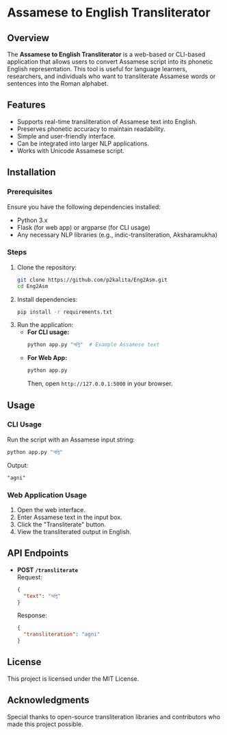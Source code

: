 # Assamese to English Transliterator

## Overview
The **Assamese to English Transliterator** is a web-based or CLI-based application that allows users to convert Assamese script into its phonetic English representation. This tool is useful for language learners, researchers, and individuals who want to transliterate Assamese words or sentences into the Roman alphabet.

## Features
- Supports real-time transliteration of Assamese text into English.
- Preserves phonetic accuracy to maintain readability.
- Simple and user-friendly interface.
- Can be integrated into larger NLP applications.
- Works with Unicode Assamese script.

## Installation
### Prerequisites
Ensure you have the following dependencies installed:
- Python 3.x
- Flask (for web app) or argparse (for CLI usage)
- Any necessary NLP libraries (e.g., indic-transliteration, Aksharamukha)

### Steps
1. Clone the repository:
   ```sh
   git clone https://github.com/p2kalita/Eng2Asm.git
   cd Eng2Asm
   ```
2. Install dependencies:
   ```sh
   pip install -r requirements.txt
   ```
3. Run the application:
   - **For CLI usage:**
     ```sh
     python app.py "অগ্নি"  # Example Assamese text
     ```
   - **For Web App:**
     ```sh
     python app.py
     ```
     Then, open `http://127.0.0.1:5000` in your browser.

## Usage
### CLI Usage
Run the script with an Assamese input string:
```sh
python app.py "অগ্নি"
```
Output:
```
"agni"
```

### Web Application Usage
1. Open the web interface.
2. Enter Assamese text in the input box.
3. Click the "Transliterate" button.
4. View the transliterated output in English.

## API Endpoints
- **POST `/transliterate`**  
  Request:
  ```json
  {
    "text": "অগ্নি"
  }
  ```
  Response:
  ```json
  {
    "transliteration": "agni"
  }
  ```


## License
This project is licensed under the MIT License.

## Acknowledgments
Special thanks to open-source transliteration libraries and contributors who made this project possible.